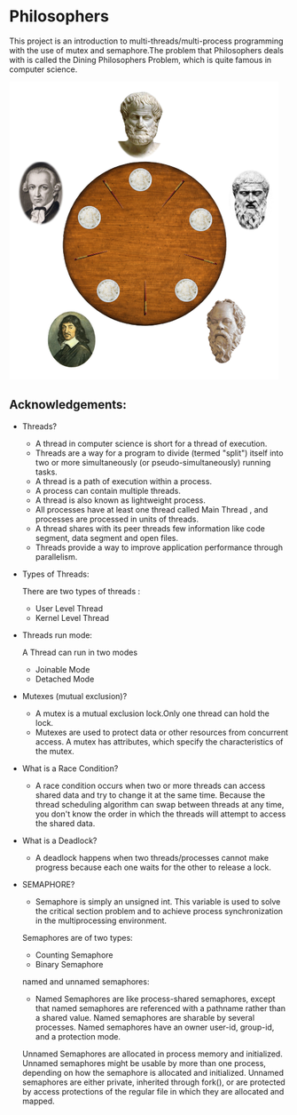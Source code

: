 # Philosophers

This project is an introduction to multi-threads/multi-process programming with the use of mutex and semaphore.The problem that Philosophers deals with is called the Dining Philosophers Problem, which is quite famous in computer science.

![screenshot](/assets/dining_phil.png)

## Acknowledgements:

- Threads?

    - A thread in computer science is short for a thread of execution.
    - Threads are a way for a program to divide (termed "split") itself into two or more simultaneously (or pseudo-simultaneously) running tasks.
    - A thread is a path of execution within a process.
    - A process can contain multiple threads.
    - A thread is also known as lightweight process.
    - All processes have at least one thread called Main Thread , and processes are processed in units of threads.
    - A thread shares with its peer threads few information like code segment, data segment and open files.
    - Threads provide a way to improve application performance through parallelism.

- Types of Threads:

    There are two types of threads :
    - User Level Thread
    - Kernel Level Thread

- Threads run mode:

    A Thread can run in two modes
    - Joinable Mode
    - Detached Mode

- Mutexes (mutual exclusion)?

    - A mutex is a mutual exclusion lock.Only one thread can hold the lock. 
    - Mutexes are used to protect data or other resources from concurrent access. A mutex has attributes, which specify the characteristics of the mutex.

- What is a Race Condition?

    - A race condition occurs when two or more threads can access shared data and try to change it at the same time. Because the thread scheduling algorithm can swap between threads at any time, you don't know the order in which the threads will attempt to access the shared data.

- What is a Deadlock?

    - A deadlock happens when two threads/processes cannot make progress because each one waits for the other to release a lock.

- SEMAPHORE?

    - Semaphore is simply an unsigned int. This variable is used to solve the critical section problem and to achieve process synchronization in the multiprocessing environment.

    Semaphores are of two types:
    - Counting Semaphore
    - Binary Semaphore 

    named and unnamed semaphores:
    - Named Semaphores are like process-shared semaphores, except that named semaphores are referenced with a pathname rather than a shared value. Named semaphores are sharable by several processes. Named semaphores have an owner user-id, group-id, and a protection mode.

    Unnamed Semaphores are allocated in process memory and initialized. Unnamed semaphores might be usable by more than one process, depending on how the semaphore is allocated and initialized. Unnamed semaphores are either private, inherited through fork(), or are protected by access protections of the regular file in which they are allocated and mapped.
